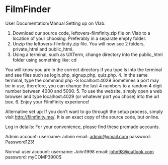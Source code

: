 # FilmFinder
User Documentation/Manual
Setting up on Vlab:
1. Download our source code, leftovers-filmfinity.zip file on Vlab to a location of your choosing. Preferably in a separate empty folder.
2. Unzip the leftovers-filmfinity.zip file. You will now see 2 folders, private_html and public_html.
3. Using a terminal, such as UXTerm, change directory into the public_html folder using something like:
  cd <path to public_html>
  
  You will know you are in the correct directory if you type ls into the terminal and see files such as login.php, signup.php, quiz.php.
4. In the same terminal, type the command php -S localhost:4029
  Sometimes a port may be in use, therefore, you can change the last 4 numbers to a random 4 digit number between 4000 and 5000.
5. To use the website, simply open a web browser and type localhost:4029 (or whatever port you chose) into the url box.
6. Enjoy your FilmFinity experience!

Alternative set up:
If you don’t want to go through the setup process, simply visit http://filmfinity.me/. It is an exact copy of the source code, but online.

Log in details:
For your convenience, please find these premade accounts.

Admin account:
username: admin
email: admin@gmail.com
password: Password123!

Normal user account:
username: John1998
email: john98@outlook.com
password: myCOMP3900$
